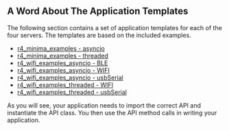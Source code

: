 ## A Word About The Application Templates

The following section contains a set of application templates for each of the four 
servers.
The templates are based on the included examples.

* [r4_minima_examples - asyncio](https://github.com/MrYsLab/telemetrix-uno-r4/tree/master/telemetrix_uno_r4/r4_minima_examples/asyncio)
* [r4_minima_examples - threaded](https://github.com/MrYsLab/telemetrix-uno-r4/tree/master/telemetrix_uno_r4/r4_minima_examples/threaded)
* [r4_wifi_examples_asyncio - BLE](https://github.com/MrYsLab/telemetrix-uno-r4/tree/master/telemetrix_uno_r4/r4_wifi_examples/asyncio/BLE)
* [r4_wifi_examples_asyncio - WIFI](https://github.com/MrYsLab/telemetrix-uno-r4/tree/master/telemetrix_uno_r4/r4_wifi_examples/asyncio/WIFI)
* [r4_wifi_examples_asyncio - usbSerial](https://github.com/MrYsLab/telemetrix-uno-r4/tree/master/telemetrix_uno_r4/r4_wifi_examples/asyncio/usbSerial)
* [r4_wifi_examples_threaded - WIFI](https://github.com/MrYsLab/telemetrix-uno-r4/tree/master/telemetrix_uno_r4/r4_wifi_examples/threaded/WIFI)
* [r4_wifi_examples_threaded - usbSerial](https://github.com/MrYsLab/telemetrix-uno-r4/tree/master/telemetrix_uno_r4/r4_wifi_examples/threaded/usbSerial)


As you will see, your application needs to import the correct API 
and instantiate the API class. 
You then use the API method calls in writing your application.


<br>
